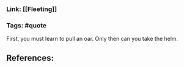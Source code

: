 ### Link: [[Fleeting]] 

### Tags: #quote

First, you must learn to pull an oar. Only then can you take the helm.

## References: